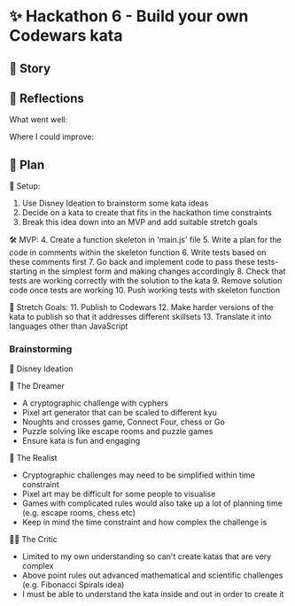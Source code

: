 # ✨ Hackathon 6 - Build your own Codewars kata

## 📖 Story




## 💭 Reflections 
What went well:

Where I could improve:



## 📝 Plan

🏁 Setup:
1. Use Disney Ideation to brainstorm some kata ideas
2. Decide on a kata to create that fits in the hackathon time constraints
3. Break this idea down into an MVP and add suitable stretch goals

🛠️ MVP:
4. Create a function skeleton in 'main.js' file
5. Write a plan for the code in comments within the skeleton function
6. Write tests based on these comments first 
7. Go back and implement code to pass these tests- starting in the simplest form and making changes accordingly
8. Check that tests are working correctly with the solution to the kata
9. Remove solution code once tests are working
10. Push working tests with skeleton function

🚀 Stretch Goals:
11. Publish to Codewars
12. Make harder versions of the kata to publish so that it addresses different skillsets
13. Translate it into languages other than JavaScript


### Brainstorming

🏰 Disney Ideation

🌟 The Dreamer 
- A cryptographic challenge with cyphers
- Pixel art generator that can be scaled to different kyu
- Noughts and crosses game, Connect Four, chess or Go
- Puzzle solving like escape rooms and puzzle games 
- Ensure kata is fun and engaging

🤔 The Realist 
- Cryptographic challenges may need to be simplified within time constraint
- Pixel art may be difficult for some people to visualise
- Games with complicated rules would also take up a lot of planning time (e.g. escape rooms, chess etc)
- Keep in mind the time constraint and how complex the challenge is

🕵️‍♂️ The Critic
- Limited to my own understanding so can't create katas that are very complex 
- Above point rules out advanced mathematical and scientific challenges (e.g. Fibonacci Spirals idea)
- I must be able to understand the kata inside and out in order to create it